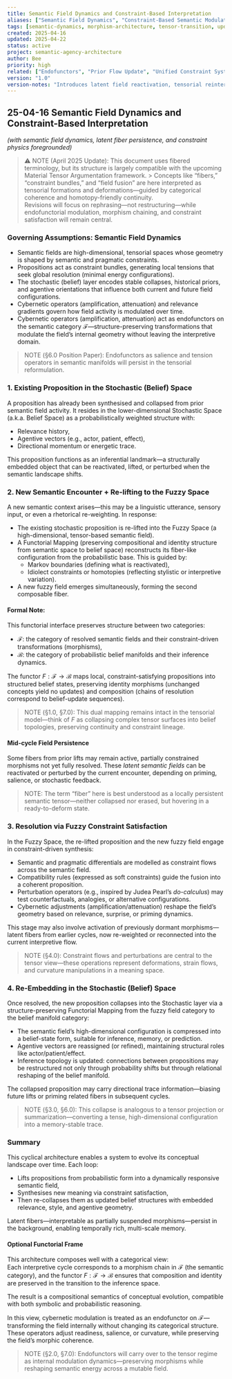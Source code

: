 ```yaml
---
title: Semantic Field Dynamics and Constraint-Based Interpretation
aliases: ["Semantic Field Dynamics", "Constraint-Based Semantic Modulation"]
tags: [semantic-dynamics, morphism-architecture, tensor-transition, update-pending]
created: 2025-04-16
updated: 2025-04-22
status: active
project: semantic-agency-architecture
author: Bee
priority: high
related: ["Endofunctors", "Prior Flow Update", "Unified Constraint System", "Rolling Closures & Semantic Ecology"]
version: "1.0"
version-notes: "Introduces latent field reactivation, tensorial reinterpretation of fibers, and functorial constraint dynamics between semantic and belief layers. Ready for rephrasing under Material Tensor Argumentation."
---
```


## 25-04-16 Semantic Field Dynamics and Constraint-Based Interpretation

_(with semantic field dynamics, latent fiber persistence, and constraint physics foregrounded)_

> ⚠️ NOTE (April 2025 Update): This document uses fibered terminology, but its structure is largely compatible with the upcoming Material Tensor Argumentation framework. > 
> Concepts like “fibers,” “constraint bundles,” and “field fusion” are here interpreted as tensorial formations and deformations—guided by categorical coherence and homotopy-friendly continuity.  
> Revisions will focus on rephrasing—not restructuring—while endofunctorial modulation, morphism chaining, and constraint satisfaction will remain central.

### Governing Assumptions: Semantic Field Dynamics
- Semantic fields are high-dimensional, tensorial spaces whose geometry is shaped by semantic and pragmatic constraints.  
- Propositions act as constraint bundles, generating local tensions that seek global resolution (minimal energy configurations).  
- The stochastic (belief) layer encodes stable collapses, historical priors, and agentive orientations that influence both current and future field configurations.  
- Cybernetic operators (amplification, attenuation) and relevance gradients govern how field activity is modulated over time.  
- Cybernetic operators (amplification, attenuation) act as endofunctors on the semantic category $\mathcal{F}$—structure-preserving transformations that modulate the field’s internal geometry without leaving the interpretive domain.

> NOTE (§6.0 Position Paper): Endofunctors as salience and tension operators in semantic manifolds will persist in the tensorial reformulation.

### 1. Existing Proposition in the Stochastic (Belief) Space

A proposition has already been synthesised and collapsed from prior semantic field activity. It resides in the lower-dimensional Stochastic Space (a.k.a. Belief Space) as a probabilistically weighted structure with:
- Relevance history,
- Agentive vectors (e.g., actor, patient, effect),
- Directional momentum or energetic trace.

This proposition functions as an inferential landmark—a structurally embedded object that can be reactivated, lifted, or perturbed when the semantic landscape shifts.

### 2. New Semantic Encounter + Re-lifting to the Fuzzy Space

A new semantic context arises—this may be a linguistic utterance, sensory input, or even a rhetorical re-weighting. In response:
- The existing stochastic proposition is re-lifted into the Fuzzy Space (a high-dimensional, tensor-based semantic field).
- A Functorial Mapping (preserving compositional and identity structure from semantic space to belief space) reconstructs its fiber-like configuration from the probabilistic base. This is guided by:
  - Markov boundaries (defining what is reactivated),
  - Idiolect constraints or homotopies (reflecting stylistic or interpretive variation).
- A new fuzzy field emerges simultaneously, forming the second composable fiber.

#### Formal Note:
This functorial interface preserves structure between two categories:
- $\mathcal{F}$: the category of resolved semantic fields and their constraint-driven transformations (morphisms),
- $\mathcal{B}$: the category of probabilistic belief manifolds and their inference dynamics.

The functor $F: \mathcal{F} \rightarrow \mathcal{B}$ maps local, constraint-satisfying propositions into structured belief states, preserving identity morphisms (unchanged concepts yield no updates) and composition (chains of resolution correspond to belief-update sequences).

> NOTE (§1.0, §7.0): This dual mapping remains intact in the tensorial model—think of $F$ as collapsing complex tensor surfaces into belief topologies, preserving continuity and constraint lineage.

#### Mid-cycle Field Persistence

Some fibers from prior lifts may remain active, partially constrained morphisms not yet fully resolved. These _latent semantic fields_ can be reactivated or perturbed by the current encounter, depending on priming, salience, or stochastic feedback.

> NOTE: The term “fiber” here is best understood as a locally persistent semantic tensor—neither collapsed nor erased, but hovering in a ready-to-deform state.

### 3. Resolution via Fuzzy Constraint Satisfaction

In the Fuzzy Space, the re-lifted proposition and the new fuzzy field engage in constraint-driven synthesis:

- Semantic and pragmatic differentials are modelled as constraint flows across the semantic field.
- Compatibility rules (expressed as soft constraints) guide the fusion into a coherent proposition.
- Perturbation operators (e.g., inspired by Judea Pearl’s _do-calculus_) may test counterfactuals, analogies, or alternative configurations.
- Cybernetic adjustments (amplification/attenuation) reshape the field’s geometry based on relevance, surprise, or priming dynamics.

This stage may also involve activation of previously dormant morphisms—latent fibers from earlier cycles, now re-weighted or reconnected into the current interpretive flow.

> NOTE (§4.0): Constraint flows and perturbations are central to the tensor view—these operations represent deformations, strain flows, and curvature manipulations in a meaning space.

### 4. Re-Embedding in the Stochastic (Belief) Space

Once resolved, the new proposition collapses into the Stochastic layer via a structure-preserving Functorial Mapping from the fuzzy field category to the belief manifold category:

- The semantic field’s high-dimensional configuration is compressed into a belief-state form, suitable for inference, memory, or prediction.
- Agentive vectors are reassigned (or refined), maintaining structural roles like actor/patient/effect.
- Inference topology is updated: connections between propositions may be restructured not only through probability shifts but through relational reshaping of the belief manifold.

The collapsed proposition may carry directional trace information—biasing future lifts or priming related fibers in subsequent cycles.

> NOTE (§3.0, §6.0): This collapse is analogous to a tensor projection or summarization—converting a tense, high-dimensional configuration into a memory-stable trace.

### Summary

This cyclical architecture enables a system to evolve its conceptual landscape over time. Each loop:
- Lifts propositions from probabilistic form into a dynamically responsive semantic field,
- Synthesises new meaning via constraint satisfaction,
- Then re-collapses them as updated belief structures with embedded relevance, style, and agentive geometry.

Latent fibers—interpretable as partially suspended morphisms—persist in the background, enabling temporally rich, multi-scale memory.

#### Optional Functorial Frame

This architecture composes well with a categorical view:  
Each interpretive cycle corresponds to a morphism chain in $\mathcal{F}$ (the semantic category), and the functor $F: \mathcal{F} \to \mathcal{B}$ ensures that composition and identity are preserved in the transition to the inference space.

The result is a compositional semantics of conceptual evolution, compatible with both symbolic and probabilistic reasoning.

In this view, cybernetic modulation is treated as an endofunctor on $\mathcal{F}$—transforming the field internally without changing its categorical structure. These operators adjust readiness, salience, or curvature, while preserving the field’s morphic coherence.

> NOTE (§2.0, §7.0): Endofunctors will carry over to the tensor regime as internal modulation dynamics—preserving morphisms while reshaping semantic energy across a mutable field.
